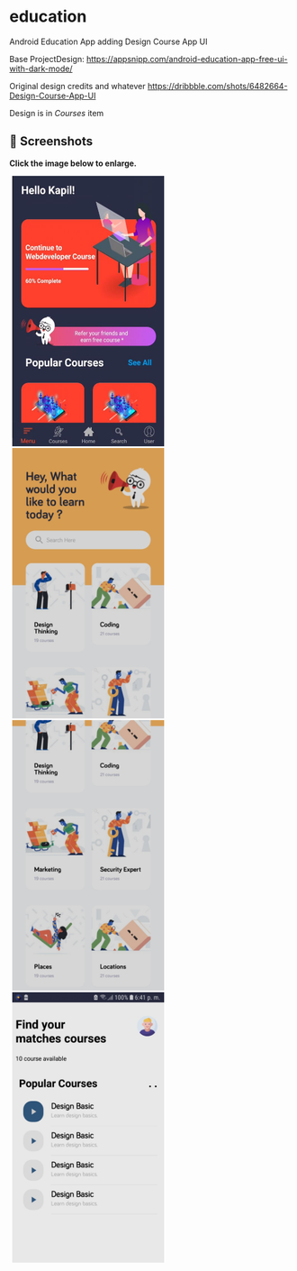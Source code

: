 # education

 Android Education App adding Design Course App UI
 
 Base ProjectDesign: https://appsnipp.com/android-education-app-free-ui-with-dark-mode/
 
 Original design credits and whatever https://dribbble.com/shots/6482664-Design-Course-App-UI
 
 Design is in *Courses* item
  
  ## 📸 Screenshots

**Click the image below to enlarge.**


<div>
 
<img src="/screenshots/init_view.JPG" height="480" width="270" hspace="5">

<img src="/screenshots/screenshot-1587165564580.jpg" height="480" width="270" hspace="5">

<img src="/screenshots/screenshot-1587165595487.jpg" height="480" width="270" hspace="5">
<img src="/screenshots/screenshot-1595979675211.jpg" height="480" width="270" hspace="5">

</div>

